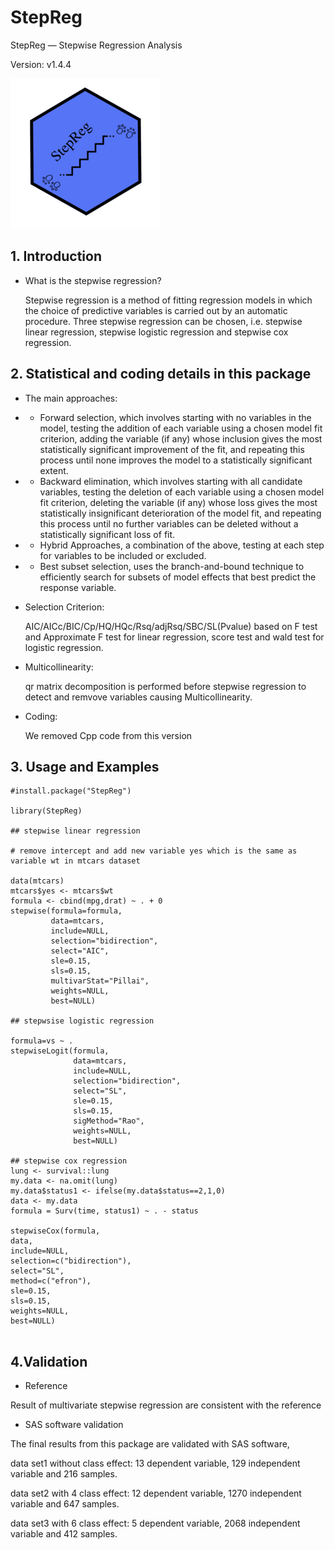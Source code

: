 # StepReg

StepReg — Stepwise Regression Analysis  

Version: v1.4.4

![StepReg logo](man/figures/logo.png) 

## 1. Introduction

* What is the stepwise regression?
  
  Stepwise regression is a method of fitting regression models in which the choice of predictive variables is carried out by an automatic procedure.
  Three stepwise regression can be chosen, i.e. stepwise linear regression, stepwise logistic regression and stepwise cox regression.


## 2. Statistical and coding details in this package

* The main approaches:

* * Forward selection, which involves starting with no variables in the model, testing the addition of each variable using a chosen model fit criterion, adding the variable (if any) whose inclusion gives the most statistically significant improvement of the fit, and repeating this process until none improves the model to a statistically significant extent.

* * Backward elimination, which involves starting with all candidate variables, testing the deletion of each variable using a chosen model fit criterion, deleting the variable (if any) whose loss gives the most statistically insignificant deterioration of the model fit, and repeating this process until no further variables can be deleted without a statistically significant loss of fit.

* * Hybrid Approaches, a combination of the above, testing at each step for variables to be included or excluded.

* * Best subset selection, uses the branch-and-bound technique to efficiently search for subsets of model effects that best predict the response variable.

* Selection Criterion:
  
  AIC/AICc/BIC/Cp/HQ/HQc/Rsq/adjRsq/SBC/SL(Pvalue) based on F test and Approximate F test for linear regression, score test and wald test for logistic regression.

* Multicollinearity:
  
  qr matrix decomposition is performed before stepwise regression to detect and remvove variables causing Multicollinearity.

* Coding:
  
  We removed Cpp code from this version

## 3. Usage and Examples

```
#install.package("StepReg")

library(StepReg)

## stepwise linear regression

# remove intercept and add new variable yes which is the same as variable wt in mtcars dataset

data(mtcars)
mtcars$yes <- mtcars$wt
formula <- cbind(mpg,drat) ~ . + 0
stepwise(formula=formula,
         data=mtcars,
         include=NULL,
         selection="bidirection",
         select="AIC",
         sle=0.15,
         sls=0.15,
         multivarStat="Pillai",
         weights=NULL,
         best=NULL)

## stepwsise logistic regression

formula=vs ~ .
stepwiseLogit(formula,
              data=mtcars,
              include=NULL,
              selection="bidirection",
              select="SL",
              sle=0.15,
              sls=0.15,
              sigMethod="Rao",
              weights=NULL,
              best=NULL)
							
## stepwise cox regression
lung <- survival::lung
my.data <- na.omit(lung)
my.data$status1 <- ifelse(my.data$status==2,1,0)
data <- my.data
formula = Surv(time, status1) ~ . - status

stepwiseCox(formula,
data,
include=NULL,
selection=c("bidirection"),
select="SL",
method=c("efron"),
sle=0.15,
sls=0.15,
weights=NULL,
best=NULL)


```
## 4.Validation
* Reference

Result of multivariate stepwise regression are consistent with the reference
* SAS software validation

The final results from this package are validated with SAS software,

data set1 without class effect: 13 dependent variable, 129 independent variable and 216 samples.

data set2 with 4 class effect: 12 dependent variable, 1270 independent variable and 647 samples.

data set3 with 6 class effect: 5 dependent variable, 2068 independent variable and 412 samples.
